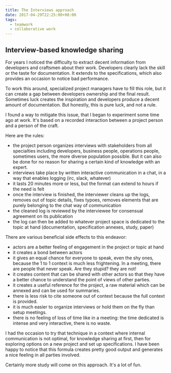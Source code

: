 ```yaml
---
title: The Interviews approach
date: 2017-04-29T22:25:00+08:00
tags:
  - teamwork
  - collaborative work
---
```

## Interview-based knowledge sharing

For years I noticed the difficulty to extract decent information from 
developers and craftsmen about their work. Developers clearly lack the 
skill or the taste for documentation. It extends to the specifications,
which also provides an occasion to notice bad performance.

To work this around, specialized project managers have to fill this role,
but it can create a gap between developers ownership and the final result.
Sometimes luck creates the inspiration and developers produce a decent 
amount of documentation. But honestly, this is pure luck, and not a rule.

I found a way to mitigate this issue, that I began to experiment some time 
ago at work. It's based on a recorded interaction between a project person and 
a person of the craft.

Here are the rules:

- the project person organizes interviews with stakeholders from all specialties
including developers, business people, operations people, sometimes users, 
the more diverse population possible. But it can also be done for no reason 
for sharing a certain kind of knowledge with an expert.
- interviews take place by written interactive communication in a chat, 
in a way that enables logging (irc, slack, whatever)
- it lasts 20 minutes more or less, but the format can extend to hours if the need is felt
- once the interview is finished, the interviewer cleans up the logs, removes out of topic 
details, fixes typoes, removes elements that are purely belonging to the chat way of communication
- the cleaned log is reviewed by the interviewee for consensual agreement on its publication
- the log can then be added to whatever project space is dedicated to the topic at hand 
(documentation, specification annexes, study, paper)

There are various beneficial side effects to this endeavor:

- actors are a better feeling of engagement in the project or topic at hand
- it creates a bond between actors
- it gives an equal chance for everyone to speak, even the shy ones, because the 1 to 1 
context is much less frightening. In a meeting, there are people that never speak. 
Are they stupid? they are not!
- it creates content that can be shared with other actors so that they have a better 
chance to understand the point of views of other parties.
- it creates a useful reference for the project, a raw material which can be annexed 
and can be used for summaries.
- there is less risk to cite someone out of context because the full context is provided.
- it is much easier to organize interviews or hold them on the fly than setup meetings.
- there is no feeling of loss of time like in a meeting: the time dedicated is intense 
and very interactive, there is no waste.

I had the occasion to try that technique in a context where internal communication is
not optimal, for knowledge sharing at first, then for exploring options on a new project
and set up specifications. I have been happy to notice that this formula creates pretty 
good output and generates a nice feeling in all parties involved.

Certainly more study will come on this approach. It's a lot of fun.
